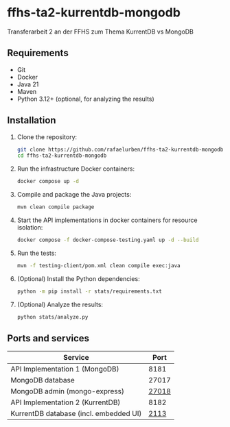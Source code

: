 # ffhs-ta2-kurrentdb-mongodb

Transferarbeit 2 an der FFHS zum Thema KurrentDB vs MongoDB

## Requirements

- Git
- Docker
- Java 21
- Maven
- Python 3.12+ (optional, for analyzing the results)

## Installation

1. Clone the repository:
    ```bash
    git clone https://github.com/rafaelurben/ffhs-ta2-kurrentdb-mongodb.git
    cd ffhs-ta2-kurrentdb-mongodb
    ```
2. Run the infrastructure Docker containers:
    ```bash
    docker compose up -d
    ```
3. Compile and package the Java projects:
    ```bash
    mvn clean compile package
    ```
4. Start the API implementations in docker containers for resource isolation:
    ```bash
    docker compose -f docker-compose-testing.yaml up -d --build
    ```
5. Run the tests:
    ```bash
    mvn -f testing-client/pom.xml clean compile exec:java
    ```
6. (Optional) Install the Python dependencies:
    ```bash
    python -m pip install -r stats/requirements.txt
    ```
7. (Optional) Analyze the results:
    ```bash
    python stats/analyze.py
    ```

## Ports and services

| Service                                | Port                            |
|----------------------------------------|---------------------------------|
| API Implementation 1 (MongoDB)         | 8181                            |
| MongoDB database                       | 27017                           |
| MongoDB admin (mongo-express)          | [27018](http://localhost:27018) |
| API Implementation 2 (KurrentDB)       | 8182                            |
| KurrentDB database (incl. embedded UI) | [2113](http://localhost:2113)   |
